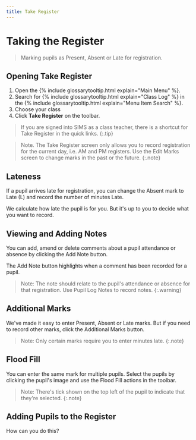 ```yaml
---
title: Take Register
---
```


# Taking the Register

> Marking pupils as Present, Absent or Late for registration.

## Opening Take Register


1. Open the {% include glossarytooltip.html explain="Main Menu" %}.
1. Search for {% include glossarytooltip.html explain="Class Log" %} in the {% include glossarytooltip.html explain="Menu Item Search" %}.
1. Choose your class
1. Click **Take Register** on the toolbar.

> If you are signed into SIMS as a class teacher, there is a shortcut for Take Register in the quick links. 
{:.tip}

> Note. The Take Register screen only allows you to record registration for the current day, i.e. AM and PM registers.  Use the Edit Marks screen to change marks in the past or the future.
{:.note}

## Lateness

If a pupil arrives late for registration, you can change the Absent mark to Late (L) and record the number of minutes Late.

We calculate how late the pupil is for you.  But it's up to you to decide what you want to record.

## Viewing and Adding Notes

You can add, amend or delete comments about a pupil attendance or absence by clicking the Add Note button.

The Add Note button highlights when a comment has been recorded for a pupil.

> Note: The note should relate to the pupil's attendance or absence for that registration. Use Pupil Log Notes to record notes.
{:.warning}

## Additional Marks

We've made it easy to enter Present, Absent or Late marks. But if you need to record other marks, click the Additional Marks button.

> Note: Only certain marks require you to enter minutes late.
{:.note}

## Flood Fill

You can enter the same mark for multiple pupils.  Select the pupils by clicking the pupil's image and use the Flood Fill actions in the toolbar.

> Note: There's tick shown on the top left of the pupil to indicate that they're selected.
{:.note}

## Adding Pupils to the Register

How can you do this?



